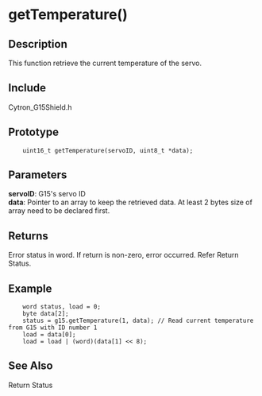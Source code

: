# getTemperature() #

## Description ##
This function retrieve the current temperature of the servo.

## Include ##
Cytron_G15Shield.h

## Prototype ##
		uint16_t getTemperature(servoID, uint8_t *data);

## Parameters ##
**servoID**: G15's servo ID<br/>
**data**: Pointer to an array to keep the retrieved data. At least 2 bytes size of array need to be declared first.

## Returns ##
Error status in word. If return is non-zero, error occurred. Refer Return Status.

## Example ##
		word status, load = 0;
		byte data[2];
		status = g15.getTemperature(1, data); // Read current temperature from G15 with ID number 1
		load = data[0];
		load = load | (word)(data[1] << 8);

## See Also ##
Return Status